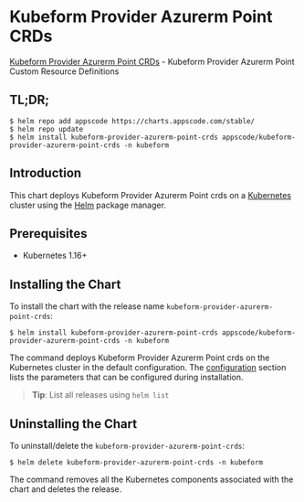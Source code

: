 # Kubeform Provider Azurerm Point CRDs

[Kubeform Provider Azurerm Point CRDs](https://github.com/kubeform) - Kubeform Provider Azurerm Point Custom Resource Definitions

## TL;DR;

```console
$ helm repo add appscode https://charts.appscode.com/stable/
$ helm repo update
$ helm install kubeform-provider-azurerm-point-crds appscode/kubeform-provider-azurerm-point-crds -n kubeform
```

## Introduction

This chart deploys Kubeform Provider Azurerm Point crds on a [Kubernetes](http://kubernetes.io) cluster using the [Helm](https://helm.sh) package manager.

## Prerequisites

- Kubernetes 1.16+

## Installing the Chart

To install the chart with the release name `kubeform-provider-azurerm-point-crds`:

```console
$ helm install kubeform-provider-azurerm-point-crds appscode/kubeform-provider-azurerm-point-crds -n kubeform
```

The command deploys Kubeform Provider Azurerm Point crds on the Kubernetes cluster in the default configuration. The [configuration](#configuration) section lists the parameters that can be configured during installation.

> **Tip**: List all releases using `helm list`

## Uninstalling the Chart

To uninstall/delete the `kubeform-provider-azurerm-point-crds`:

```console
$ helm delete kubeform-provider-azurerm-point-crds -n kubeform
```

The command removes all the Kubernetes components associated with the chart and deletes the release.


